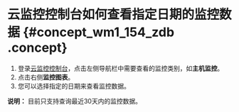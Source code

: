 # 云监控控制台如何查看指定日期的监控数据 {#concept_wm1_154_zdb .concept}

1.  登录[云监控控制台](https://cloudmonitor.console.aliyun.com)，点击左侧导航栏中需要查看的监控类别，如**主机监控**。
2.  点击右侧**监控图表**。
3.  您可以选择指定的日期来查看监控数据。

**说明：** 目前只支持查询最近30天内的监控数据。

